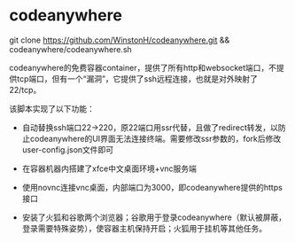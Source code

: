 # codeanywhere

git clone https://github.com/WinstonH/codeanywhere.git && codeanywhere/codeanywhere.sh 

codeanywhere的免费容器container，提供了所有http和websocket端口，不提供tcp端口，但有一个“漏洞”，它提供了ssh远程连接，也就是对外映射了22/tcp。

该脚本实现了以下功能：

- 自动替换ssh端口22→220，原22端口用ssr代替，且做了redirect转发，以防止codeanywhere的UI界面无法连接终端。需要修改ssr参数的，fork后修改user-config.json文件即可

- 在容器机器内搭建了xfce中文桌面环境+vnc服务端

- 使用novnc连接vnc桌面，内部端口为3000，即codeanywhere提供的https接口

- 安装了火狐和谷歌两个浏览器；谷歌用于登录codeanywhere（默认被屏蔽，登录需要特殊姿势），使容器主机保持开启；火狐用于挂机等其他任务。
